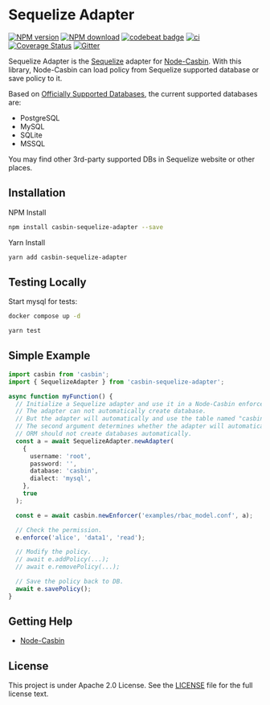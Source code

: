 # Sequelize Adapter

[![NPM version][npm-image]][npm-url]
[![NPM download][download-image]][download-url]
[![codebeat badge](https://codebeat.co/badges/c17c9ee1-da42-4db3-8047-9574ad2b23b1)](https://codebeat.co/projects/github-com-node-casbin-sequelize-adapter-master)
[![ci](https://github.com/node-casbin/sequelize-adapter/actions/workflows/ci.yml/badge.svg)](https://github.com/node-casbin/sequelize-adapter/actions/workflows/ci.yml)
[![Coverage Status](https://coveralls.io/repos/github/node-casbin/sequelize-adapter/badge.svg?branch=master)](https://coveralls.io/github/node-casbin/sequelize-adapter?branch=master)
[![Gitter](https://badges.gitter.im/Join%20Chat.svg)](https://gitter.im/casbin/lobby)

[npm-image]: https://img.shields.io/npm/v/casbin-sequelize-adapter.svg?style=flat-square
[npm-url]: https://npmjs.org/package/casbin-sequelize-adapter
[download-image]: https://img.shields.io/npm/dm/casbin-sequelize-adapter.svg?style=flat-square
[download-url]: https://npmjs.org/package/casbin-sequelize-adapter

Sequelize Adapter is the [Sequelize](https://github.com/sequelize/sequelize) adapter for [Node-Casbin](https://github.com/casbin/node-casbin). With this library, Node-Casbin can load policy from Sequelize supported database or save policy to it.

Based on [Officially Supported Databases](http://docs.sequelizejs.com/), the current supported databases are:

- PostgreSQL
- MySQL
- SQLite
- MSSQL

You may find other 3rd-party supported DBs in Sequelize website or other places.

## Installation

NPM Install

```bash
npm install casbin-sequelize-adapter --save
```

Yarn Install

```bash
yarn add casbin-sequelize-adapter
```

## Testing Locally

Start mysql for tests:

```bash
docker compose up -d
```

```bash
yarn test
```

## Simple Example

```typescript
import casbin from 'casbin';
import { SequelizeAdapter } from 'casbin-sequelize-adapter';

async function myFunction() {
  // Initialize a Sequelize adapter and use it in a Node-Casbin enforcer:
  // The adapter can not automatically create database.
  // But the adapter will automatically and use the table named "casbin_rule".
  // The second argument determines whether the adapter will automatically create a table.
  // ORM should not create databases automatically.
  const a = await SequelizeAdapter.newAdapter(
    {
      username: 'root',
      password: '',
      database: 'casbin',
      dialect: 'mysql',
    },
    true
  );

  const e = await casbin.newEnforcer('examples/rbac_model.conf', a);

  // Check the permission.
  e.enforce('alice', 'data1', 'read');

  // Modify the policy.
  // await e.addPolicy(...);
  // await e.removePolicy(...);

  // Save the policy back to DB.
  await e.savePolicy();
}
```

## Getting Help

- [Node-Casbin](https://github.com/casbin/node-casbin)

## License

This project is under Apache 2.0 License. See the [LICENSE](LICENSE) file for the full license text.
